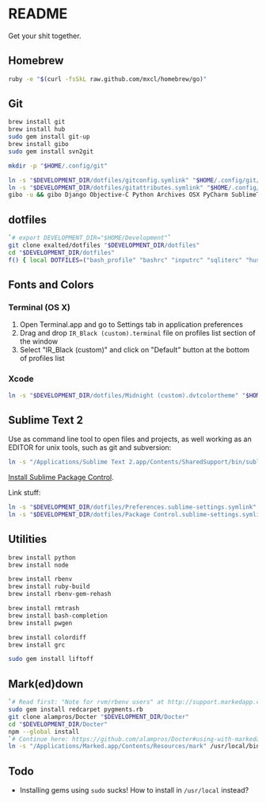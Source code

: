 README
======

Get your shit together.

Homebrew
--------

```bash
ruby -e "$(curl -fsSkL raw.github.com/mxcl/homebrew/go)"
```

Git
---

```bash
brew install git
brew install hub
sudo gem install git-up
brew install gibo
sudo gem install svn2git

mkdir -p "$HOME/.config/git"

ln -s "$DEVELOPMENT_DIR/dotfiles/gitconfig.symlink" "$HOME/.config/git/config"
ln -s "$DEVELOPMENT_DIR/dotfiles/gitattributes.symlink" "$HOME/.config/git/attributes"
gibo -u && gibo Django Objective-C Python Archives OSX PyCharm SublimeText SVN > "$HOME/.config/git/ignore"
```

dotfiles
--------

```bash
`# export DEVELOPMENT_DIR="$HOME/Development"`
git clone exalted/dotfiles "$DEVELOPMENT_DIR/dotfiles"
cd "$DEVELOPMENT_DIR/dotfiles"
f() { local DOTFILES=("bash_profile" "bashrc" "inputrc" "sqliterc" "hushlogin"); for i in ${DOTFILES[@]}; do ln -s "$DEVELOPMENT_DIR/dotfiles/$i.symlink" "$HOME/.$i"; done }; f; unset -f f;
```

Fonts and Colors
----------------

### Terminal (OS X)

1. Open Terminal.app and go to Settings tab in application preferences
2. Drag and drop `IR_Black (custom).terminal` file on profiles list section of the window
3. Select "IR_Black (custom)" and click on "Default" button at the bottom of profiles list

### Xcode

```bash
ln -s "$DEVELOPMENT_DIR/dotfiles/Midnight (custom).dvtcolortheme" "$HOME/Library/Developer/Xcode/UserData/FontAndColorThemes/Midnight (custom).dvtcolortheme"
```

Sublime Text 2
--------------

Use as command line tool to open files and projects, as well working as an EDITOR for unix tools, such as git and subversion:

```bash
ln -s "/Applications/Sublime Text 2.app/Contents/SharedSupport/bin/subl" /usr/local/bin/edit
```

[Install Sublime Package Control](http://wbond.net/sublime_packages/package_control/installation).

Link stuff:

```bash
ln -s "$DEVELOPMENT_DIR/dotfiles/Preferences.sublime-settings.symlink" "$HOME/Library/Application Support/Sublime Text 2/Packages/User/Preferences.sublime-settings"
ln -s "$DEVELOPMENT_DIR/dotfiles/Package Control.sublime-settings.symlink" "$HOME/Library/Application Support/Sublime Text 2/Packages/User/Package Control.sublime-settings"
```

Utilities
---------

```bash
brew install python
brew install node

brew install rbenv
brew install ruby-build
brew install rbenv-gem-rehash

brew install rmtrash
brew install bash-completion
brew install pwgen

brew install colordiff
brew install grc

sudo gem install liftoff
```

Mark(ed)down
------------

```bash
`# Read first: "Note for rvm/rbenv users" at http://support.markedapp.com/kb/how-to-tips-and-tricks/using-marked-with-github-flavored-markdown-and-syntax-highlighting`
sudo gem install redcarpet pygments.rb
git clone alampros/Docter "$DEVELOPMENT_DIR/Docter"
cd "$DEVELOPMENT_DIR/Docter"
npm --global install
`# Continue here: https://github.com/alampros/Docter#using-with-markedapp`
ln -s "/Applications/Marked.app/Contents/Resources/mark" /usr/local/bin/mark
```

Todo
----

 * Installing gems using `sudo` sucks! How to install in `/usr/local` instead?
